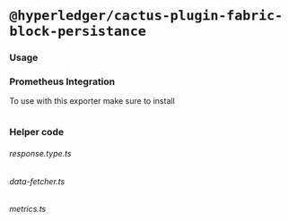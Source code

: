 # `@hyperledger/cactus-plugin-fabric-block-persistance`


### Usage 

### Prometheus Integration
To use with this exporter make sure to install 

```(yaml)

```


### Helper code

###### response.type.ts


###### data-fetcher.ts

###### metrics.ts

